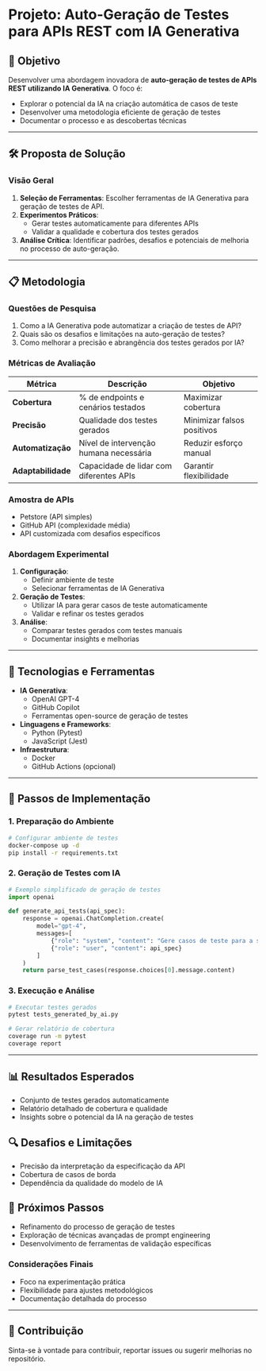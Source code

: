 # Projeto: Auto-Geração de Testes para APIs REST com IA Generativa

## 📌 Objetivo
Desenvolver uma abordagem inovadora de **auto-geração de testes de APIs REST utilizando IA Generativa**. O foco é:
- Explorar o potencial da IA na criação automática de casos de teste
- Desenvolver uma metodologia eficiente de geração de testes
- Documentar o processo e as descobertas técnicas

---

## 🛠️ Proposta de Solução

### **Visão Geral**
1. **Seleção de Ferramentas**: Escolher ferramentas de IA Generativa para geração de testes de API.
2. **Experimentos Práticos**:
   - Gerar testes automaticamente para diferentes APIs
   - Validar a qualidade e cobertura dos testes gerados
3. **Análise Crítica**: Identificar padrões, desafios e potenciais de melhoria no processo de auto-geração.

---

## 📋 Metodologia

### **Questões de Pesquisa**
1. Como a IA Generativa pode automatizar a criação de testes de API?
2. Quais são os desafios e limitações na auto-geração de testes?
3. Como melhorar a precisão e abrangência dos testes gerados por IA?

### **Métricas de Avaliação**
| Métrica               | Descrição                                  | Objetivo                    |
|-----------------------|--------------------------------------------|-----------------------------|
| **Cobertura**         | % de endpoints e cenários testados         | Maximizar cobertura         |
| **Precisão**          | Qualidade dos testes gerados               | Minimizar falsos positivos  |
| **Automatização**     | Nível de intervenção humana necessária     | Reduzir esforço manual      |
| **Adaptabilidade**    | Capacidade de lidar com diferentes APIs    | Garantir flexibilidade      |

### **Amostra de APIs**
- Petstore (API simples)
- GitHub API (complexidade média)
- API customizada com desafios específicos

### **Abordagem Experimental**
1. **Configuração**:
   - Definir ambiente de teste
   - Selecionar ferramentas de IA Generativa
2. **Geração de Testes**:
   - Utilizar IA para gerar casos de teste automaticamente
   - Validar e refinar os testes gerados
3. **Análise**:
   - Comparar testes gerados com testes manuais
   - Documentar insights e melhorias

---

## 🧰 Tecnologias e Ferramentas
- **IA Generativa**: 
  - OpenAI GPT-4
  - GitHub Copilot
  - Ferramentas open-source de geração de testes
- **Linguagens e Frameworks**:
  - Python (Pytest)
  - JavaScript (Jest)
- **Infraestrutura**:
  - Docker
  - GitHub Actions (opcional)

---

## 🚀 Passos de Implementação

### 1. Preparação do Ambiente
```bash
# Configurar ambiente de testes
docker-compose up -d
pip install -r requirements.txt
```

### 2. Geração de Testes com IA
```python
# Exemplo simplificado de geração de testes
import openai

def generate_api_tests(api_spec):
    response = openai.ChatCompletion.create(
        model="gpt-4",
        messages=[
            {"role": "system", "content": "Gere casos de teste para a seguinte especificação de API:"},
            {"role": "user", "content": api_spec}
        ]
    )
    return parse_test_cases(response.choices[0].message.content)
```

### 3. Execução e Análise
```bash
# Executar testes gerados
pytest tests_generated_by_ai.py

# Gerar relatório de cobertura
coverage run -m pytest
coverage report
```

---

## 📊 Resultados Esperados
- Conjunto de testes gerados automaticamente
- Relatório detalhado de cobertura e qualidade
- Insights sobre o potencial da IA na geração de testes

## 🔍 Desafios e Limitações
- Precisão da interpretação da especificação da API
- Cobertura de casos de borda
- Dependência da qualidade do modelo de IA

## 📝 Próximos Passos
- Refinamento do processo de geração de testes
- Exploração de técnicas avançadas de prompt engineering
- Desenvolvimento de ferramentas de validação específicas

### Considerações Finais
- Foco na experimentação prática
- Flexibilidade para ajustes metodológicos
- Documentação detalhada do processo

---

## 🤝 Contribuição
Sinta-se à vontade para contribuir, reportar issues ou sugerir melhorias no repositório.
